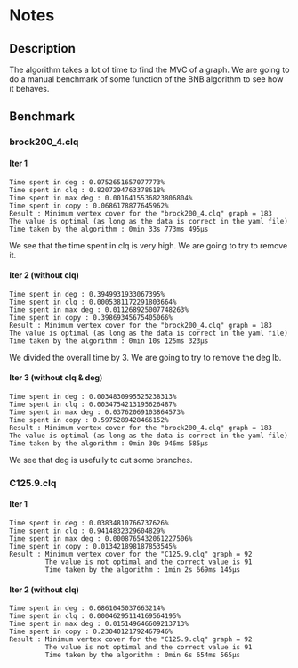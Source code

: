 # Notes
## Description
The algorithm takes a lot of time to find the MVC of a graph. 
We are going to do a manual benchmark of some function of the BNB algorithm to see how it behaves.

## Benchmark

### brock200_4.clq

#### Iter 1
```text
Time spent in deg : 0.0752651657077773%
Time spent in clq : 0.8207294763378618%
Time spent in max deg : 0.0016415536823806804%
Time spent in copy : 0.0686178877645962%
Result : Minimum vertex cover for the "brock200_4.clq" graph = 183
The value is optimal (as long as the data is correct in the yaml file)
Time taken by the algorithm : 0min 33s 773ms 495µs
```


We see that the time spent in clq is very high. We are going to try to remove it.

#### Iter 2 (without clq)
```text
Time spent in deg : 0.3949931933067395%
Time spent in clq : 0.0005381172291803664%
Time spent in max deg : 0.011268925007748263%
Time spent in copy : 0.39869345675405066%
Result : Minimum vertex cover for the "brock200_4.clq" graph = 183
The value is optimal (as long as the data is correct in the yaml file)
Time taken by the algorithm : 0min 10s 125ms 323µs 
```

We divided the overall time by 3. We are going to try to remove the deg lb.

#### Iter 3 (without clq & deg)
```text
Time spent in deg : 0.0034830995525238313%
Time spent in clq : 0.0034754213195626487%
Time spent in max deg : 0.03762069103864573%
Time spent in copy : 0.5975289428466152%
Result : Minimum vertex cover for the "brock200_4.clq" graph = 183
The value is optimal (as long as the data is correct in the yaml file)
Time taken by the algorithm : 0min 30s 946ms 585µs 
```
We see that deg is usefully to cut some branches. 

### C125.9.clq

#### Iter 1
```text
Time spent in deg : 0.03834810766737626%
Time spent in clq : 0.9414832329604829%
Time spent in max deg : 0.0008765432061227506%
Time spent in copy : 0.013421898187853545%
Result : Minimum vertex cover for the "C125.9.clq" graph = 92
         The value is not optimal and the correct value is 91
         Time taken by the algorithm : 1min 2s 669ms 145µs 
```

#### Iter 2 (without clq)
```text
Time spent in deg : 0.6861045037663214%
Time spent in clq : 0.00046295114169564195%
Time spent in max deg : 0.015149646609213713%
Time spent in copy : 0.23040121792467946%
Result : Minimum vertex cover for the "C125.9.clq" graph = 92
         The value is not optimal and the correct value is 91
         Time taken by the algorithm : 0min 6s 654ms 565µs 
```